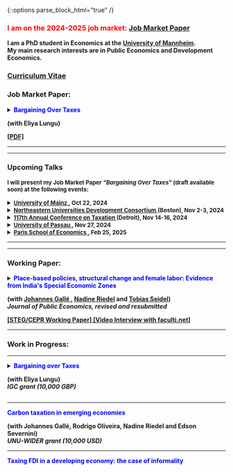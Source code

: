 {::options parse_block_html="true" /}


### <b> <font color="red"> I am on the 2024-2025 job market:  <a href="https://danieloverbeck.github.io/JMP_Overbeck_Bargaining_Over_Taxes.pdf" target="_blank"> Job Market Paper </a>  </font> <b>

I am a PhD student in Economics at the <a href="https://www.vwl.uni-mannheim.de/en/" target="_blank">University of Mannheim</a>. \
My main research interests are in Public Economics and Development Economics.

### <a href="https://danieloverbeck.github.io/OverbeckCVJan23 (7).pdf" target="_blank">Curriculum Vitae</a>

### Job Market Paper:
<details>
  <summary markdown="span"><font color="blue">Bargaining Over Taxes</font>
    
  (with Eliya Lungu) <br />
  </summary>
  
  
  | **Abstract**          |
This paper shows that bargaining over tax payments is an important feature of tax compliance and enforcement in lower income countries. Analyzing the universe of administrative tax filings from Zambia, we document sharp bunching in (i) dominated
regions above tax schedule discontinuities and (ii) at round number tax payments (not necessarily round turnover). Additional evidence from our own survey suggests that discussing tax payments with tax officials before filing taxes is widespread, consistent with tax payments being the outcomes of bargaining. Such bargaining over taxes is consistent with fact (ii), as bargaining outcomes are often round and salient numbers and with fact (i), because tax schedule discontinuities restrict the set of feasible bargaining outcomes. In contrast, alternative explanations based on audit probabilities, optimization frictions, and mistakes cannot rationalize the bunching patterns and are inconsistent with additional experimental survey evidence. Finally, we generalize the conventional Allingham & Sandmo (1972) model to allow for bargaining as a mode of tax compliance. We show that bargaining leads to Pareto-improvements for both taxpayers and the state as long as state capacity is sufficiently low. |
 
  </details>
 <a href="https://danieloverbeck.github.io/JMP_Overbeck_Bargaining_Over_Taxes.pdf" target="_blank">[PDF] </a> 
    
  ----


----

### Upcoming Talks
<font size=2> I will present my Job Market Paper <b> <i>"Bargaining Over Taxes" </i> </b> (draft available soon) at the following events:</font>

<details><summary markdown="span"><font size=2> <a href="https://wiwi.uni-mainz.de/brownbag/" target="_blank"><u> University of Mainz </u></a>, Oct 22, 2024 </font></summary></details> 

<details><summary markdown="span"><font size=2><a href="https://cssh.northeastern.edu/gap/neudc-2024/" target="_blank"><u>Northeastern Universities Development Consortium </u></a> (Boston), Nov 2-3, 2024 </font></summary></details> 

<details><summary markdown="span"><font size=2> <a href="https://ntanet.org/2024/07/117th-annual-conference-on-taxation-full/" target="_blank"><u> 117th Annual Conference on Taxation </u></a> (Detroit), Nov 14-16, 2024 </font></summary></details> 

<details><summary markdown="span"><font size=2> <a href="https://www.wiwi.uni-passau.de/development-economics/volkswirtschaftliches-forschungsseminar" target="_blank"><u> University of Passau </u></a>, Nov 27, 2024 </font></summary></details> 

<details><summary markdown="span"><font size=2> <a href="https://www.parisschoolofeconomics.eu/en/research/academic-activity/seminars/applied-economics-lunch-seminar/" target="_blank"><u> Paris School of Economics </u></a>, Feb 25, 2025</font></summary></details> 

<a> </a>

----

----
### Working Paper:
<details>
  <summary markdown="span"><font color="blue">Place-based policies, structural change and female labor: Evidence from India's Special Economic Zones</font>
    
  (with <a href="https://www.mcc-berlin.net/ueber-uns/team/galle-johannes.html" target="_blank"> Johannes Gallé </a> ,  <a href="https://sites.google.com/view/riedeleconomics/welcome" target="_blank">Nadine Riedel</a> and <a href="https://sites.google.com/site/tobiasseideluni/home-1" target="_blank">Tobias Seidel</a>) <br />
  <b> <i>Journal of Public Economics, revised and resubmitted </i> </b> </summary>
  
  
  | **Abstract**          |
This paper quantifies the local economic impact of Special Economic Zones (SEZs) that were established in India between 2005-2013. Based on a novel data set that combines
census data on the universe of Indian firms with georeferenced data on SEZs, we find that
SEZs increased manufacturing and service employment with positive spillover effects up to
10km. This employment gain was paralleled by a decline in local agricultural employment,
in particular of women, suggesting that the policy contributed to structural change. We find
no evidence for heterogeneous effects between privately and publicly run SEZs or zones with
different industry denominations. |
 
  </details>
 <a href="https://danieloverbeck.github.io/WP040 GalleOverbeckRiedelSeidel PlaceBasedPoliciesStructuralChangeAndFemaleLabor REVMar23.pdf" target="_blank">[STEG/CEPR Working Paper] </a> 
<a href="https://faculti.net/place-based-policies-structural-change-and-female-labor/" target="_blank">[Video Interview with faculti.net] </a> 
    
  ----

### Work in Progress:

 ----
  
 
<details>
  <summary markdown="span"><font color="blue">Bargaining over Taxes</font>
    
  (with Eliya Lungu) <br />
  <b> <i> IGC grant (10,000 GBP) </i> </b> </summary>

  
  
  | **Abstract**          |
This paper shows that bargaining over tax payments is an important feature of tax compliance and enforcement in lower income countries. Analyzing the universe of administrative tax filings from Zambia, we document sharp bunching in (i) dominated
regions above tax schedule discontinuities and (ii) at round number tax payments (not necessarily round turnover). Additional evidence from our own survey suggests that discussing tax payments with tax officials before filing taxes is widespread, consistent with tax payments being the outcomes of bargaining. Such bargaining over taxes is consistent with fact (ii), as bargaining outcomes are often round and salient numbers and with fact (i), because tax schedule discontinuities restrict the set of feasible bargaining outcomes. In contrast, alternative explanations based on audit probabilities, optimization frictions, and mistakes cannot rationalize the bunching patterns and are inconsistent with additional experimental survey evidence. Finally, we generalize the conventional Allingham & Sandmo (1972) model to allow for bargaining as a mode of tax compliance. We show that bargaining leads to pareto-improvements for both taxpayers and the state as long as state capacity is sufficiently low.|
 
 </details>
 
  ----
  
  <summary markdown="span"><font color="blue">Carbon taxation in emerging economies</font>

  (with Johannes Gallé, Rodrigo Oliveira, Nadine Riedel and Edson Severnini)<br />
  <b> <i> UNU-WIDER grant (10,000 USD) </i> </b> </summary>
  

  ----
  <summary markdown="span"><font color="blue">Taxing FDI in a developing economy: the case of informality</font>
    

